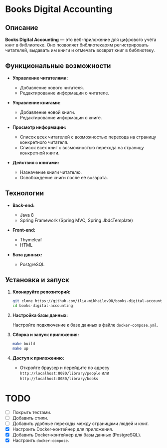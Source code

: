 # Books Digital Accounting

## Описание

**Books Digital Accounting** — это веб-приложение для цифрового учёта книг в библиотеке. Оно позволяет библиотекарям регистрировать читателей, выдавать им книги и отмечать возврат книг в библиотеку.

## Функциональные возможности

- **Управление читателями:**
  - Добавление нового читателя.
  - Редактирование информации о читателе.

- **Управление книгами:**
  - Добавление новой книги.
  - Редактирование информации о книге.

- **Просмотр информации:**
  - Список всех читателей с возможностью перехода на страницу конкретного читателя.
  - Список всех книг с возможностью перехода на страницу конкретной книги.

- **Действия с книгами:**
  - Назначение книги читателю.
  - Освобождение книги после её возврата.

## Технологии

- **Back-end:**
  - Java 8
  - Spring Framework (Spring MVC, Spring JbdcTemplate)

- **Front-end:**
  - Thymeleaf
  - HTML

- **База данных:**
  - PostgreSQL

## Установка и запуск

1. **Клонируйте репозиторий:**

   ```bash
   git clone https://github.com/ilia-mikhailov98/books-digital-accounting.git
   cd books-digital-accounting
   ```

2. **Настройка базы данных:**

   Настройте подключение к базе данных в файле `docker-compose.yml`.

3. **Сборка и запуск приложения:**

   ```bash
   make build
   make up
   ```
4. **Доступ к приложению:**

   - Откройте браузер и перейдите по адресу `http://localhost:8080/library/people` или `http://localhost:8080/library/books`

# TODO
- [ ] Покрыть тестами.
- [ ] Добавить стили.
- [ ] Добавить удобные переходы между страницами людей и книг.
- [x] Настроить Docker-контейнер для приложения.
- [x] Добавить Docker-контейнер для базы данных (PostgreSQL).
- [x] Настроить `docker-compose`.
